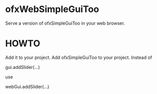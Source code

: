 ofxWebSimpleGuiToo
==================
Serve a version of ofxSimpleGuiToo in your web browser.

HOWTO
=====

Add it to your project. Add ofxSimpleGuiToo to your project. Instead of 

gui.addSlider(...)

use

webGui.addSlider(...)

